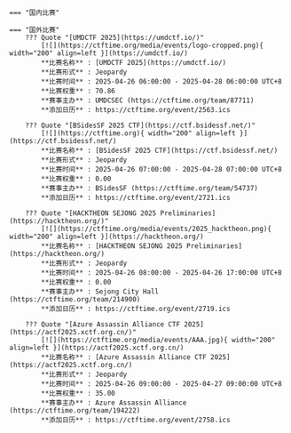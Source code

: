     === "国内比赛"
    
    === "国外比赛"
        ??? Quote "[UMDCTF 2025](https://umdctf.io/)"  
            [![](https://ctftime.org/media/events/logo-cropped.png){ width="200" align=left }](https://umdctf.io/)  
            **比赛名称** : [UMDCTF 2025](https://umdctf.io/)  
            **比赛形式** : Jeopardy  
            **比赛时间** : 2025-04-26 06:00:00 - 2025-04-28 06:00:00 UTC+8  
            **比赛权重** : 70.86  
            **赛事主办** : UMDCSEC (https://ctftime.org/team/87711)  
            **添加日历** : https://ctftime.org/event/2563.ics  
            
        ??? Quote "[BSidesSF 2025 CTF](https://ctf.bsidessf.net/)"  
            [![](https://ctftime.org){ width="200" align=left }](https://ctf.bsidessf.net/)  
            **比赛名称** : [BSidesSF 2025 CTF](https://ctf.bsidessf.net/)  
            **比赛形式** : Jeopardy  
            **比赛时间** : 2025-04-26 07:00:00 - 2025-04-28 07:00:00 UTC+8  
            **比赛权重** : 0.00  
            **赛事主办** : BSidesSF (https://ctftime.org/team/54737)  
            **添加日历** : https://ctftime.org/event/2721.ics  
            
        ??? Quote "[HACKTHEON SEJONG 2025 Preliminaries](https://hacktheon.org/)"  
            [![](https://ctftime.org/media/events/2025_hacktheon.png){ width="200" align=left }](https://hacktheon.org/)  
            **比赛名称** : [HACKTHEON SEJONG 2025 Preliminaries](https://hacktheon.org/)  
            **比赛形式** : Jeopardy  
            **比赛时间** : 2025-04-26 08:00:00 - 2025-04-26 17:00:00 UTC+8  
            **比赛权重** : 0.00  
            **赛事主办** : Sejong City Hall (https://ctftime.org/team/214900)  
            **添加日历** : https://ctftime.org/event/2719.ics  
            
        ??? Quote "[Azure Assassin Alliance CTF 2025](https://actf2025.xctf.org.cn/)"  
            [![](https://ctftime.org/media/events/AAA.jpg){ width="200" align=left }](https://actf2025.xctf.org.cn/)  
            **比赛名称** : [Azure Assassin Alliance CTF 2025](https://actf2025.xctf.org.cn/)  
            **比赛形式** : Jeopardy  
            **比赛时间** : 2025-04-26 09:00:00 - 2025-04-27 09:00:00 UTC+8  
            **比赛权重** : 35.00  
            **赛事主办** : Azure Assassin Alliance (https://ctftime.org/team/194222)  
            **添加日历** : https://ctftime.org/event/2758.ics  
            